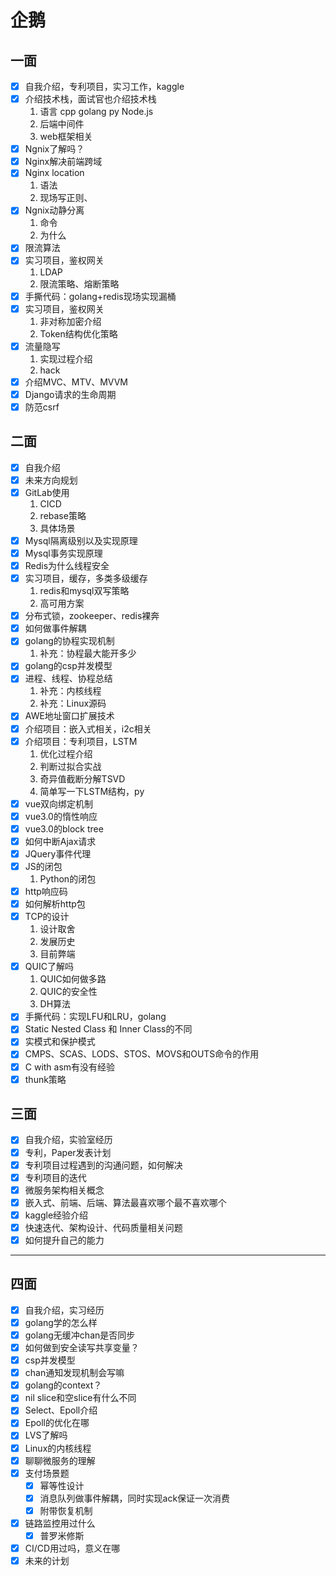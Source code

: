 # 企鹅

## 一面

- [x] 自我介绍，专利项目，实习工作，kaggle
- [x] 介绍技术栈，面试官也介绍技术栈
  1. 语言 cpp golang py Node.js
  2. 后端中间件
  3. web框架相关
- [x] Ngnix了解吗？
- [x] Nginx解决前端跨域
- [x] Nginx location
  1. 语法
  2. 现场写正则、
- [x] Ngnix动静分离
  1. 命令
  2. 为什么
- [x] 限流算法
- [x] 实习项目，鉴权网关
  1. LDAP
  2. 限流策略、熔断策略
- [x] 手撕代码：golang+redis现场实现漏桶
- [x] 实习项目，鉴权网关
  1. 非对称加密介绍
  2. Token结构优化策略
- [x] 流量隐写
  1. 实现过程介绍
  2. hack
- [x] 介绍MVC、MTV、MVVM
- [x] Django请求的生命周期
- [x] 防范csrf

## 二面

- [x] 自我介绍
- [x] 未来方向规划
- [x] GitLab使用
  1. CICD
  2. rebase策略
  3. 具体场景
- [x] Mysql隔离级别以及实现原理
- [x] Mysql事务实现原理
- [x] Redis为什么线程安全
- [x] 实习项目，缓存，多类多级缓存
  1. redis和mysql双写策略
  2. 高可用方案
- [x] 分布式锁，zookeeper、redis裸奔
- [x] 如何做事件解耦
- [x] golang的协程实现机制
  1. 补充：协程最大能开多少
- [x] golang的csp并发模型
- [x] 进程、线程、协程总结
  1. 补充：内核线程
  2. 补充：Linux源码
- [x] AWE地址窗口扩展技术
- [x] 介绍项目：嵌入式相关，i2c相关
- [x] 介绍项目：专利项目，LSTM
  1. 优化过程介绍
  2. 判断过拟合实战
  3. 奇异值截断分解TSVD
  4. 简单写一下LSTM结构，py
- [x] vue双向绑定机制
- [x] vue3.0的惰性响应
- [x] vue3.0的block tree
- [x] 如何中断Ajax请求
- [x] JQuery事件代理
- [x] JS的闭包
  1. Python的闭包
- [x] http响应码
- [x] 如何解析http包
- [x] TCP的设计
  1. 设计取舍
  2. 发展历史
  3. 目前弊端
- [x] QUIC了解吗
  1. QUIC如何做多路
  2. QUIC的安全性
  3. DH算法
- [x] 手撕代码：实现LFU和LRU，golang
- [x] Static Nested Class 和 Inner Class的不同
- [x] 实模式和保护模式
- [x] CMPS、SCAS、LODS、STOS、MOVS和OUTS命令的作用
- [x] C with asm有没有经验
- [x] thunk策略

## 三面

- [x] 自我介绍，实验室经历
- [x] 专利，Paper发表计划
- [x] 专利项目过程遇到的沟通问题，如何解决
- [x] 专利项目的迭代
- [x] 微服务架构相关概念
- [x] 嵌入式、前端、后端、算法最喜欢哪个最不喜欢哪个
- [x] kaggle经验介绍
- [x] 快速迭代、架构设计、代码质量相关问题
- [x] 如何提升自己的能力

---

## 四面

- [x] 自我介绍，实习经历
- [x] golang学的怎么样
- [x] golang无缓冲chan是否同步
- [x] 如何做到安全读写共享变量？
- [x] csp并发模型
- [x] chan通知发现机制会写嘛
- [x] golang的context？
- [x] nil slice和空slice有什么不同
- [x] Select、Epoll介绍
- [x] Epoll的优化在哪
- [x] LVS了解吗
- [x] Linux的内核线程
- [x] 聊聊微服务的理解
- [x] 支付场景题
    - [x] 幂等性设计
    - [x] 消息队列做事件解耦，同时实现ack保证一次消费
    - [x] 附带恢复机制
- [x] 链路监控用过什么
    - [x] 普罗米修斯
- [x] CI/CD用过吗，意义在哪
- [x] 未来的计划